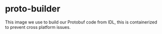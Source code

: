 # proto-builder
This image we use to build our Protobuf code from IDL, this is containerized to prevent cross platform issues.
